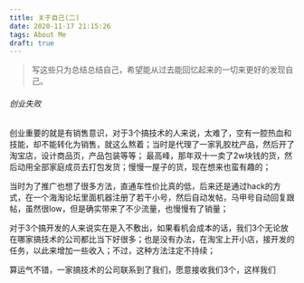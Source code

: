 ```yaml
---
title: 关于自己(二)
date: 2020-11-17 21:15:26
tags: About Me
draft: true
---
```


> 写这些只为总结总结自己，希望能从过去能回忆起来的一切来更好的发现自己。

###### 创业失败

创业重要的就是有销售意识，对于3个搞技术的人来说，太难了，空有一腔热血和技能，却不能转化为销售，就这么熬着；当时是代理了一家乳胶枕产品，然后开了淘宝店，设计商品页，产品包装等等；
最高峰，那年双十一卖了2w块钱的货，然后动用全部家庭成员去打包发货；慢慢一屋子的货，现在想来也蛮有趣的；

当时为了推广也想了很多方法，直通车性价比真的低，后来还是通过hack的方式，在一个海淘论坛里面机器注册了若干小号，然后自动发帖，马甲号自动回复跟帖，虽然很low，但是确实带来了不少流量，也慢慢有了销量；
<!--more-->
对于3个搞开发的人来说实在是入不敷出，如果看机会成本的话，我们3个无论放在哪家搞技术的公司都比当下好很多；也是没有办法，在淘宝上开小店，接开发的任务，以此来增加一些收入；不过，这种方法注定不持续；

算运气不错，一家搞技术的公司联系到了我们，愿意接收我们3个，这样我们
